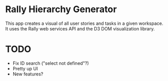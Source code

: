 Rally Hierarchy Generator
=========================
This app creates a visual of all user stories and tasks in a given workspace. It uses the Rally web services API and the D3 DOM visualization library.

TODO
====
* Fix ID search ("select not defined"?)
* Pretty up UI
* New features?